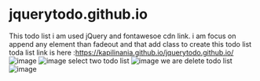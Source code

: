 # jquerytodo.github.io
This todo list i am used jQuery and fontawesoe cdn link.
i am focus on append any element than fadeout and that add class to create this todo list 
toda list link is here :https://kapilinania.github.io/jquerytodo.github.io/
![image](https://user-images.githubusercontent.com/67285213/235740651-c7a5975e-9816-4038-a7b7-61814b47bffc.png)
![image](https://user-images.githubusercontent.com/67285213/235740820-e93aefed-6b74-4bc9-a06c-1bded6972db6.png)
select two todo list
![image](https://user-images.githubusercontent.com/67285213/235740960-bb779761-28eb-4622-a730-0d10122eeafb.png)
we are delete todo list
![image](https://user-images.githubusercontent.com/67285213/235741066-83327926-45f5-4143-b486-452426054255.png)
